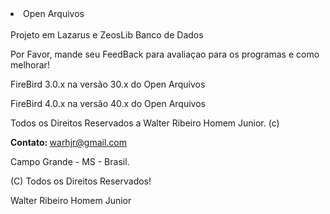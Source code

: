 <!DOCTYPE html>
<html lang="en">
  <head>
    <meta charset="utf-8"></meta>
<body>
<li>Open Arquivos</li>
<br />
Projeto em Lazarus e ZeosLib
Banco de Dados
<p>Por Favor, mande seu FeedBack para avaliaçao para os programas e como melhorar!</p>
 <p>FireBird 3.0.x na versão 30.x do Open Arquivos</p>
 <p>FireBird 4.0.x na versão 40.x do Open Arquivos</p>
<p>Todos os Direitos Reservados a Walter Ribeiro Homem Junior. (c) </p>
<p><b>Contato: </b><a href="mailto:warhjr@gmail.com?Subject=Olá%20Contato"">warhjr@gmail.com</a></p>
<p> Campo Grande - MS - Brasil.</p>
<p> (C) Todos os Direitos Reservados!</p>
<p> Walter Ribeiro Homem Junior </p>


</body>
</html>
